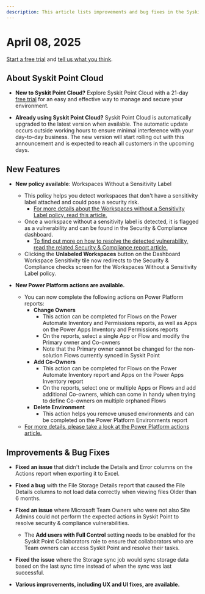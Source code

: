 ```yaml
---
description: This article lists improvements and bug fixes in the Syskit Point Cloud version 2025.2.88.01
---
```


# April 08, 2025

[Start a free trial](https://www.syskit.com/products/point/free-trial/) and [tell us what you think](https://www.syskit.com/company/contact-us/).

## About Syskit Point Cloud

* **New to Syskit Point Cloud?** Explore Syskit Point Cloud with a 21-day [free trial](https://www.syskit.com/products/point/free-trial/) for an easy and effective way to manage and secure your environment.

* **Already using Syskit Point Cloud?** Syskit Point Cloud is automatically upgraded to the latest version when available. The automatic update occurs outside working hours to ensure minimal interference with your day-to-day business. The new version will start rolling out with this announcement and is expected to reach all customers in the upcoming days.

## New Features

* **New policy available**: Workspaces Without a Sensitivity Label
  * This policy helps you detect workspaces that don't have a sensitivity label attached and could pose a security risk.
    * [For more details about the Workspaces without a Sensitivity Label policy, read this article.](../../governance-and-automation/automated-workflows/workspaces-without-sensitivity-labels-admin.md)
  * Once a workspace without a sensitivity label is detected, it is flagged as a vulnerability and can be found in the Security & Compliance dashboard.
    * [To find out more on how to resolve the detected vulnerability, read the related Security & Compliance report article.](../../governance-and-automation/security-compliance-checks/inactive-workspaces.md)
  * Clicking the **Unlabeled Workspaces** button on the Dashboard Workspace Sensitivity tile now redirects to the Security & Compliance checks screen for the Workspaces Without a Sensitivity Label policy.

* **New Power Platform actions are available.**
  * You can now complete the following actions on Power Platform reports:
    * **Change Owners**
      * This action can be completed for Flows on the Power Automate Inventory and Permissions reports, as well as Apps on the Power Apps Inventory and Permissions reports
      * On the reports, select a single App or Flow and modify the Primary owner and Co-owners
      * Note that the Primary owner cannot be changed for the non-solution Flows currently synced in Syskit Point    
    * **Add Co-Owners**
      * This action can be completed for Flows on the Power Automate Inventory report and Apps on the Power Apps Inventory report
      * On the reports, select one or multiple Apps or Flows and add additional Co-owners, which can come in handy when trying to define Co-owners on multiple orphaned Flows
    * **Delete Environment**
      * This action helps you remove unused environments and can be completed on the Power Platform Environments report
  * [For more details, please take a look at the Power Platform actions article.](../../access-management/power-platform-actions.md)


## Improvements & Bug Fixes 

* **Fixed an issue** that didn't include the Details and Error columns on the Actions report when exporting it to Excel. 

* **Fixed a bug** with the File Storage Details report that caused the File Details columns to not load data correctly when viewing files Older than 6 months. 

* **Fixed an issue** where Microsoft Team Owners who were not also Site Admins could not perform the expected actions in Syskit Point to resolve security & compliance vulnerabilities.
  * The **Add users with Full Control** setting needs to be enabled for the Syskit Point Collaborators role to ensure that collaborators who are Team owners can access Syskit Point and resolve their tasks. 

* **Fixed the issue** where the Storage sync job would sync storage data based on the last sync time instead of when the sync was last successful.

* **Various improvements, including UX and UI fixes, are available.**